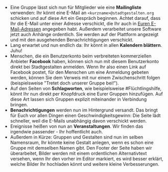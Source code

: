* Eine Gruppe lässt sich nun für Mitglieder wie eine **Mailingliste** verwenden: Ihr könnt eine E-Mail an `<kurzname>@stadtgestalten.org` schicken und auf diese Art ein Gespräch beginnen. Achtet darauf, dass Ihr die E-Mail unter einer Adresse verschickt, die Ihr auch in [Euren E-Mail-Adressen](/stadt/email/) angegeben habt. Außerdem verarbeitet unsere Software jetzt auch Anhänge ordentlich. Sie werden auf der Plattform angezeigt und mit den ausgehenden Benachrichtigungen verschickt.
* Lang erwartet und nun endlich da: Ihr könnt in allen **Kalendern blättern**. Juhu!
* Menschen, die ein Benutzerkonto beim verbreiteten kommerziellen Anbieter **Facebook** haben, können sich nun mit diesem Benutzerkonto direkt bei Stadtgestalten anmelden. Wenn Ihr also einen Link auf Facebook postet, für den Menschen um eine Anmeldung gebeten werden, können Sie dem Verweis mit nur einem Zwischenschritt folgen (beispielsweise "Tretet doch unserer Gruppe bei!").
* Auf den Seiten von **Schlagworten**, wie beispielsweise #Flüchtlingshilfe, könnt Ihr nun direkt per Knopfdruck eine Eurer Gruppen hinzufügen. Auf diese Art lassen sich Gruppen explizit miteinander in Verbindung bringen.
* **Benachrichtigungen** werden nun im Hintergrund versandt. Das bringt für Euch vor allen Dingen einen Geschwindigkeitsgewinn: Die Seite lädt schneller, weil die E-Mails unabhängig davon verschickt werden.
* Ereignisse heißen von nun an **Veranstaltungen**. Wir finden das irgendwie passender - Ihr hoffentlicht auch.
* Außerdem in Kürze: Gruppen und Gestalten sind nun im selben Namensraum, Ihr könnte keine Gestalt anlegen, wenn es schon eine Gruppe mit demselben Namen gibt. Den Footer der Seite haben wir überarbeitet, Bilder werden mit einem ordentlichen Alternativtext versehen, wenn Ihr den vorher im Editor markiert, es wird besser erklärt, welche Bilder Ihr hochladen könnt und weitere kleine Verbesserungen.

